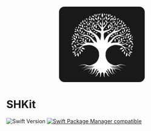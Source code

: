 <p align="center">
  <img height="200" src="web/logo.png" />
</p>

# SHKit

![Swift Version](https://img.shields.io/badge/Swift-5.8-F16D39.svg?style=flat) [![Swift Package Manager compatible](https://img.shields.io/badge/Swift%20Package%20Manager-compatible-brightgreen.svg)](https://github.com/apple/swift-package-manager)

​	
